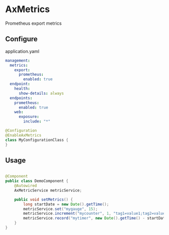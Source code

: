 AxMetrics
=========

Prometheus export metrics


Configure
---------

application.yaml
```yaml
management:
  metrics:
    export:
      prometheus:
        enabled: true
  endpoint:
    health:
      show-details: always
  endpoints:
    prometheus:
      enabled: true
    web:
      exposure:
        include: "*"
```


```java
@Configuration
@EnableAxMetrics
class MyConfigurationClass {
}
```

Usage
-----
```java

@Component
public class DemoComponent {
    @Autowired
    AxMetricService metricService;

    public void setMetrics() {
        long startDate = new Date().getTime();
        metricService.set("mygauge", 15);
        metricService.increment("mycounter", 1, "tag1=value1;tag2=value2");
        metricService.record("mytimer", new Date().getTime() - startDate, TimeUnit.MILLISECONDS);
    }    
}

```
